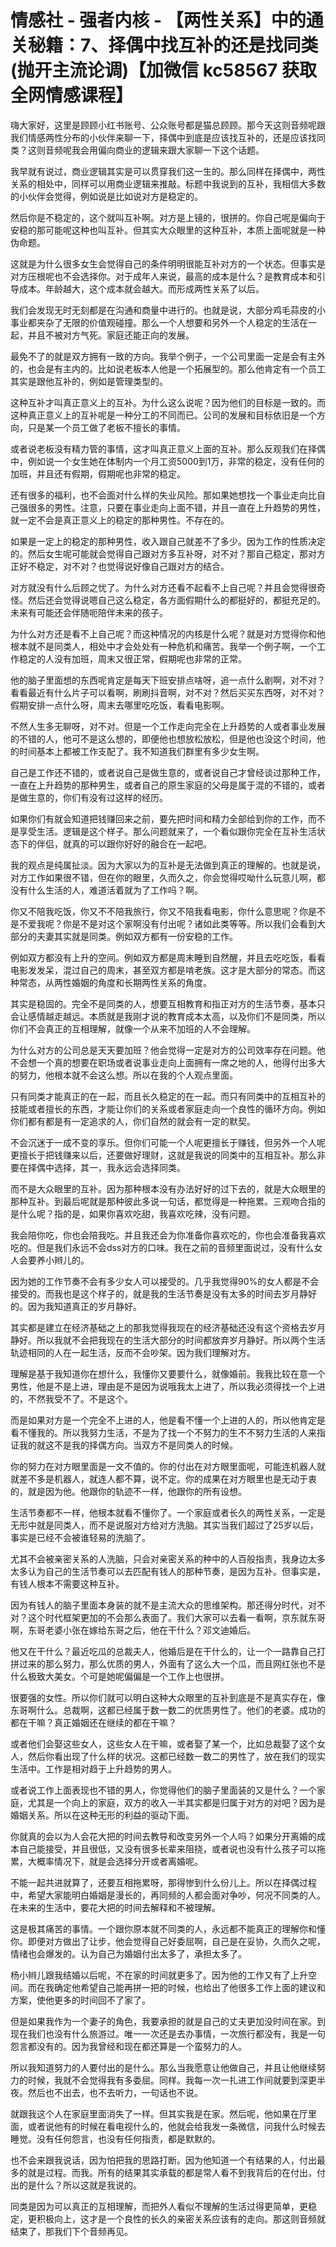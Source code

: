 # 情感社 - 强者内核 - 【两性关系】中的通关秘籍：7、择偶中找互补的还是找同类(抛开主流论调)【加微信 kc58567 获取全网情感课程】

嗨大家好，这里是顾顾小红书账号、公众账号都是猫总顾顾。那今天这则音频呢跟我们情感两性分布的小伙伴来聊一下，择偶中到底是应该找互补的，还是应该找同类？这则音频呢我会用偏向商业的逻辑来跟大家聊一下这个话题。

我早就有说过，商业逻辑其实是可以贯穿我们这一生的。那么同样在择偶中，两性关系的相处中，同样可以用商业逻辑来推敲。标题中我说到的互补，我相信大多数的小伙伴会觉得，例如说是比如说对方是稳定的。

然后你是不稳定的，这个就叫互补啊。对方是上镜的，很拼的。你自己呢是偏向于安稳的那可能呢这种也叫互补。但其实大众眼里的这种互补，本质上面呢就是一种伪命题。

这就是为什么很多女生会觉得自己的条件明明很能互补对方的一个状态。但事实是对方压根呢也不会选择你。对于成年人来说，最高的成本是什么？是教育成本和引导成本。年龄越大，这个成本就会越大。而形成两性关系了以后。

我们会发现无时无刻都是在沟通和商量中进行的。也就是说，大部分鸡毛蒜皮的小事业都夹杂了无限的价值观碰撞。那么一个人想要和另外一个人稳定的生活在一起，并且不被对方气死。家庭还能正向的发展。

最免不了的就是双方拥有一致的方向。我举个例子，一个公司里面一定是会有主外的，也会是有主内的。比如说老板本人他是一个拓展型的。那么他肯定有一个员工其实是跟他互补的，例如是管理类型的。

这种互补才叫真正意义上的互补。为什么这么说呢？因为他们的目标是一致的。而这种真正意义上的互补呢是一种分工的不同而已。公司的发展和目标依旧是一个方向，只是某一个员工做了老板不擅长的事情。

或者说老板没有精力管的事情，这才叫真正意义上面的互补。那么反观我们在择偶中，例如说一个女生她在体制内一个月工资5000到1万，非常的稳定，没有任何的加班，并且还有假期，假期呢也非常的稳定。

还有很多的福利，也不会面对什么样的失业风险。那如果她想找一个事业走向比自己强很多的男性。注意，只要在事业走向上面不错，并且一直在上升趋势的男性，就一定不会是真正意义上的稳定的那种男性。不存在的。

如果是一定上的稳定的那种男性，收入跟自己就差不了多少。因为工作的性质决定的。然后女生呢可能就会觉得自己跟对方多互补呀，对不对？那自己稳定，那对方正好不稳定，对不对？也觉得说好像自己跟对方的结合。

对方就没有什么后顾之忧了。为什么对方还看不起看不上自己呢？并且会觉得很奇怪。然后还会觉得说嗯自己这么稳定，各方面假期什么的都挺好的，都挺充足的。未来有可能还会伴随呃陪伴未来的孩子。

为什么对方还是看不上自己呢？而这种情况的内核是什么呢？就是对方觉得你和他根本就不是同类人，相处中才会处处有一种危机和痛苦。我举一个例子啊，一个工作稳定的人没有加班，周末又很正常，假期呢也非常的正常。

他的脑子里面想的东西呢肯定是每天下班安排点啥呀，追一点什么剧啊，对不对？看看最近有什么片子可以看啊，刷刷抖音啊，对不对？然后买买东西呀，对不对？假期安排一点什么呀，周末去哪里吃吃饭，看看电影啊。

不然人生多无聊呀，对不对。但是一个工作走向完全在上升趋势的人或者事业发展的不错的人，他可不是这么想的，即便他也想放松放松，但是他也没这个时间，他的时间基本上都被工作支配了。我不知道我们群里有多少女生啊。

自己是工作还不错的，或者说自己是做生意的，或者说自己才曾经谈过那种工作，一直在上升趋势的那种男生，或者自己的原生家庭的父母是属于混的不错的，或者是做生意的，你们有没有过这样的经历。

如果你们有就会知道把钱赚回来之前，要先把时间和精力全部给到你的工作，而不是享受生活。逻辑是这个样子。那么问题就来了，一个看似跟你完全在互补生活状态下的伴侣，就真的可以跟你好好的融合在一起吧。

我的观点是纯属扯淡。因为大家以为的互补是无法做到真正的理解的。也就是说，对方工作如果很不错，但在你的眼里，久而久之，你会觉得哎呦什么玩意儿啊，都没有什么生活的人，难道活着就为了工作吗？啊。

你又不陪我吃饭，你又不不陪我旅行，你又不陪我看电影，你什么意思呢？你是不是不爱我呢？你是不是对这个家啊没有付出呢？诸如此类等等。所以我们会看到大部分的夫妻其实就是同类。例如双方都有一份安稳的工作。

例如双方都没有上升的空间。例如双方都是周末睡到自然醒，并且去吃吃饭，看看电影发发呆，混过自己的周末，甚至双方都是啃老族。这才是大部分的常态。而这种常态，从两性婚姻的角度和长期两性关系的角度。

其实是稳固的。完全不是同类的人，想要互相教育和指正对方的生活节奏，基本只会让感情越走越远。本质就是我刚才说的教育成本太高，以及你们不是同类，所以你们不会真正的互相理解，就像一个从来不加班的人不会理解。

为什么对方的公司总是天天要加班？他会觉得一定是对方的公司效率存在问题。他不会想一个真的想要在职场或者说事业走向上面拥有一席之地的人，他得付出多大的努力，他根本就不会这么想。所以在我的个人观点里面。

只有同类才能真正的在一起，而且长久稳定的在一起。而只有同类中的互相互补的技能或者擅长的东西，才能让你们的关系或者家庭走向一个良性的循环方向。例如你们都有都是有一定追求的人，你们自然的就会有一定的默契。

不会沉迷于一成不变的享乐。但你们可能一个人呢更擅长于赚钱，但另外一个人呢更擅长于把钱赚来以后，还要做好理财，这就是我说的同类中的互相互补。那么非要在择偶中选择，其一，我永远会选择同类。

而不是大众眼里的互补。因为那种根本没有办法好好的过下去的，就是大众眼里的那种互补。到最后呢就是那种彼此多说一句话，都觉得是一种拖累。三观吻合指的是什么呢？指的是，如果你喜欢吃甜，我喜欢吃辣，没有问题。

我会陪你吃，你也会陪我吃。并且我还会为你准备你喜欢吃的，你也会准备我喜欢吃的。但是我们永远不会dss对方的口味。我在之前的音频里面说过，没有什么女人会要养小辫儿的。

因为她的工作节奏不会有多少女人可以接受的。几乎我觉得90%的女人都是不会接受的。而我也是这个样子的，就是我的生活节奏是没有太多的时间去岁月静好的。因为我知道真正的岁月静好。

其实都是建立在经济基础之上的那我觉得我现在的经济基础还没有这个资格去岁月静好。所以我就不会把我现在的生活大部分的时间都放弃岁月静好。所以两个生活轨迹相同的人在一起生活，反而不会吵架。因为我们理解对方。

理解是基于我知道你在想什么，我懂你又要要什么，就像婚前。我我比较在意一个男性，他是不是上进，理由是不是因为说哦我太上进了，所以我必须得找一个上进的，不然我受不了。不是这个。

而是如果对方是一个完全不上进的人，他是看不懂一个上进的人的，所以他肯定是看不懂我的。所以我努力生活，不是为了找一个不努力的生不不努力生活的人来指证我的就这不是我的择偶方向。当双方不是同类人的时候。

你的努力在对方眼里面是一文不值的。你的付出在对方眼里面呢，可能连机器人就就差不多是机器人，就连人都不算，说不定。你的成果在对方眼里也是无动于衷的，就是因为他。他跟你的轨迹不一样，他跟你的所有设想。

生活节奏都不一样，他根本就看不懂你了。一个家庭或者长久的两性关系，一定是无形中就是同类人，而不是说服对方给对方洗脑。其实当我们超过了25岁以后，事实是已经不会被谁轻易的洗脑了。

尤其不会被亲密关系的人洗脑，只会对亲密关系的种中的人百般指责，我身边太多太多认为自己的生活节奏可以去匹配有钱人的那种节奏，是因为互补。但事实是，有钱人根本不需要这种互补。

因为有钱人的脑子里面本身装的就不是主流大众的思维架构。那还得分时代，对不对？这个时代框架更加的不会那么表面了。我们大家可以去看一看啊，京东就东哥啊，东哥老婆小张在嫁给东哥之后，他在干什么？邓文迪婚后。

他又在干什么？最近吃瓜的总裁夫人，他婚后是在干什么的，让一个一路靠自己打拼过来的那么努力，那么优质的男人，外面有了这么大一个瓜，而且网红张也不是什么极致大美女。个可是她呢偏偏是一个工作上也很拼。

很要强的女性。所以你们就可以明白这种大众眼里的互补到底是不是真实存在，像东哥啊什么。总裁啊，这都已经属于数一数二的优质男性了。他们的老婆。成功的都在干嘛？真正婚姻还在继续的都在干嘛？

或者他们会娶这些女人，这些女人在干嘛，或者娶了某一个，比如总裁娶了这个女人，然后你看出现了什么样的状况。这都已经数一数二的男性了，放在我们的现实生活中。工作是相对趋于上升趋势的男人。

或者说工作上面表现也不错的男人，你觉得他们的脑子里面装的又是什么？一个家庭，尤其是一个向上的家庭，双方的收入一半其实都是归属于对方的对吧？因为是婚姻关系。所以在这种无形的利益的驱动下面。

你就真的会以为人会花大把的时间去教导和改变另外一个人吗？如果分开离婚的成本自己能接受，并且很低，又没有很多长辈来阻挠，或者说也没有什么孩子可以拖累，大概率情况下，就是会选择分开或者离婚呢。

不能一起共进就算了，还要互相拖累呀，那得惨到什么份儿上。所以在择偶过程中，希望大家能明白婚姻是漫长的，再同频的人都会面对争吵，何况不同类的人。在未来的生活中，要花大把的时间去解释和不被理解。

这是极其痛苦的事情。一个跟你原本就不同类的人，永远都不能真正的理解你和懂你。即便对方做出了让步，他会觉得自己好委屈啊，自己是在妥协，久而久之呢，情绪也会爆发的。认为自己为婚姻付出太多了，承担太多了。

杨小辫儿跟我结婚以后呢，不在家的时间就更多了。因为他的工作又有了上升空间。而在我确定他希望自己能再拼一把的时候，也给出了他很多工作上面的建议和方案，使他更多的时间回不了家了。

但是如果我作为一个妻子的角色，我要承担的就是自己的丈夫更加没时间在家。到现在我们也没有什么旅游过。唯一一次还是去办事情，一次旅行都没有，我是一句怨言都没有的。因为我曾经和现在都还算是一个蛮努力的人。

所以我知道努力的人要付出的是什么。那么当我愿意让他做自己，并且让他继续努力的时候，我就不会觉得我有多委屈。同样。我每一次一扎进工作间就要到深更半夜。然后也不出去，也不去听力，一句话也不说。

就跟我这个人在家庭里面消失了一样。但其实我是在家。然后呢，他如果在厅里面，或者说他有的时候在看电视什么的，他就会给我发一条微信，问我什么时候去睡觉。没有任何怨言，也没有任何指责，都是默默的。

也不会来跟我说话，因为怕把我的思路打断。因为他知道一个有结果的人，付出最多的就是过程。而我。所有的结果其实承载的都是常人看不到我背后的在付出，付出的是什么？所以这就是我说的。

同类是因为可以真正的互相理解，而把外人看似不理解的生活过得更简单，更稳定，更积极向上，这才是一个良性的长久的亲密关系应该有的走向。那这则音频就结束了，那我们下个音频再见。

